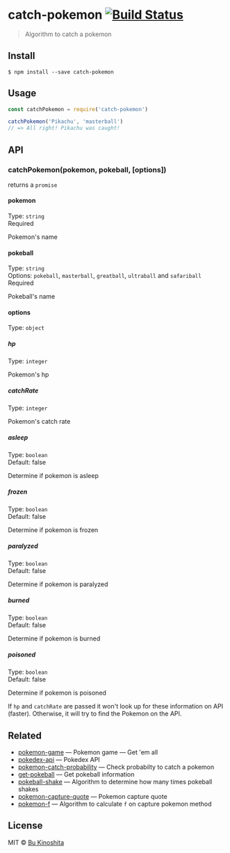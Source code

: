# catch-pokemon [![Build Status](https://travis-ci.org/bukinoshita/catch-pokemon.svg?branch=master)](https://travis-ci.org/bukinoshita/catch-pokemon)

> Algorithm to catch a pokemon


## Install

```
$ npm install --save catch-pokemon
```


## Usage
```js
const catchPokemon = require('catch-pokemon')

catchPokemon('Pikachu', 'masterball')
// => All right! Pikachu was caught!
```


## API

### catchPokemon(pokemon, pokeball, [options])

returns a `promise`

#### pokemon

Type: `string`<br/>
Required

Pokemon's name

#### pokeball

Type: `string`<br/>
Options: `pokeball`, `masterball`, `greatball`, `ultraball` and `safariball`<br/>
Required

Pokeball's name

#### options

Type: `object`

##### hp

Type: `integer`

Pokemon's hp

##### catchRate

Type: `integer`

Pokemon's catch rate

##### asleep

Type: `boolean`<br/>
Default: false

Determine if pokemon is asleep

##### frozen

Type: `boolean`<br/>
Default: false

Determine if pokemon is frozen

##### paralyzed

Type: `boolean`<br/>
Default: false

Determine if pokemon is paralyzed

##### burned

Type: `boolean`<br/>
Default: false

Determine if pokemon is burned

##### poisoned

Type: `boolean`<br/>
Default: false

Determine if pokemon is poisoned


If `hp` and `catchRate` are passed it won't look up for these information on API (faster). Otherwise, it will try to find the Pokemon on the API.


## Related

- [pokemon-game](https://github.com/bukinoshita/pokemon-game) — Pokemon game — Get 'em all
- [pokedex-api](https://github.com/bukinoshita/pokedex-api) — Pokedex API
- [pokemon-catch-probability](https://github.com/bukinoshita/pokemon-catch-probability) — Check probabilty to catch a pokemon
- [get-pokeball](https://github.com/bukinoshita/get-pokeball) — Get pokeball information
- [pokeball-shake](https://github.com/bukinoshita/pokeball-shake) — Algorithm to determine how many times pokeball shakes
- [pokemon-capture-quote](https://github.com/bukinoshita/pokemon-capture-quote) — Pokemon capture quote
- [pokemon-f](https://github.com/bukinoshita/pokemon-f) — Algorithm to calculate `f` on capture pokemon method


## License

MIT © [Bu Kinoshita](https://bukinoshita.io)
